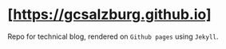 # [https://gcsalzburg.github.io]

Repo for technical blog, rendered on `Github pages` using `Jekyll`.
